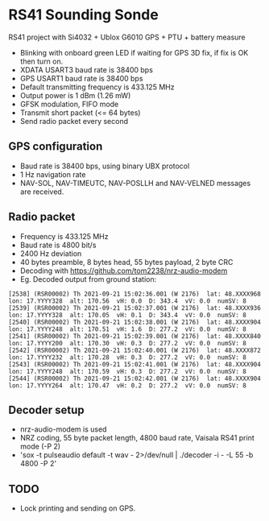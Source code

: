 # RS41 Sounding Sonde

RS41 project with Si4032 + Ublox G6010 GPS + PTU + battery measure
* Blinking with onboard green LED if waiting for GPS 3D fix, if fix is OK then turn on.
* XDATA USART3 baud rate is 38400 bps
* GPS USART1 baud rate is 38400 bps
* Default transmitting frequency is 433.125 MHz
* Output power is 1 dBm (1.26 mW)
* GFSK modulation, FIFO mode
* Transmit short packet (<= 64 bytes)
* Send radio packet every second

## GPS configuration
* Baud rate is 38400 bps, using binary UBX protocol
* 1 Hz navigation rate
* NAV-SOL, NAV-TIMEUTC, NAV-POSLLH and NAV-VELNED messages are received.

## Radio packet
* Frequency is 433.125 MHz
* Baud rate is 4800 bit/s
* 2400 Hz deviation
* 40 bytes preamble, 8 bytes head, 55 bytes payload, 2 byte CRC
* Decoding with https://github.com/tom2238/nrz-audio-modem
* Eg. Decoded output from ground station:
```
[2538] (RSR00002) Th 2021-09-21 15:02:36.001 (W 2176)  lat: 48.XXXX968  lon: 17.YYYY328  alt: 170.56  vH: 0.0  D: 343.4  vV: 0.0  numSV: 8
[2539] (RSR00002) Th 2021-09-21 15:02:37.001 (W 2176)  lat: 48.XXXX936  lon: 17.YYYY328  alt: 170.05  vH: 0.1  D: 343.4  vV: 0.0  numSV: 8
[2540] (RSR00002) Th 2021-09-21 15:02:38.001 (W 2176)  lat: 48.XXXX904  lon: 17.YYYY248  alt: 170.51  vH: 1.6  D: 277.2  vV: 0.0  numSV: 8
[2541] (RSR00002) Th 2021-09-21 15:02:39.001 (W 2176)  lat: 48.XXXX840  lon: 17.YYYY200  alt: 170.30  vH: 0.3  D: 277.2  vV: 0.0  numSV: 8
[2542] (RSR00002) Th 2021-09-21 15:02:40.001 (W 2176)  lat: 48.XXXX872  lon: 17.YYYY232  alt: 170.28  vH: 0.3  D: 277.2  vV: 0.0  numSV: 8
[2543] (RSR00002) Th 2021-09-21 15:02:41.001 (W 2176)  lat: 48.XXXX904  lon: 17.YYYY248  alt: 170.59  vH: 0.3  D: 277.2  vV: 0.0  numSV: 8
[2544] (RSR00002) Th 2021-09-21 15:02:42.001 (W 2176)  lat: 48.XXXX904  lon: 17.YYYY264  alt: 170.47  vH: 0.2  D: 277.2  vV: 0.0  numSV: 8
```

## Decoder setup
* nrz-audio-modem is used
* NRZ coding, 55 byte packet length, 4800 baud rate, Vaisala RS41 print mode (-P 2)
* 'sox -t pulseaudio default -t wav - 2>/dev/null | ./decoder -i - -L 55 -b 4800 -P 2'

## TODO
* Lock printing and sending on GPS.
